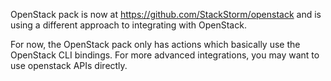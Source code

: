 OpenStack pack is now at https://github.com/StackStorm/openstack 
and is using a different approach to integrating with OpenStack. 

For now, the OpenStack pack only has actions which basically use
the OpenStack CLI bindings. For more advanced integrations,
you may want to use openstack APIs directly.
